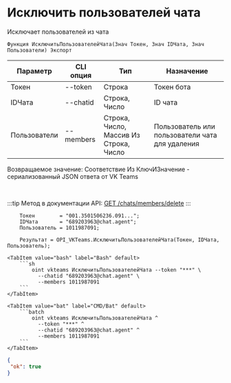 ﻿---
sidebar_position: 1
---

# Исключить пользователей чата
 Исключает пользователей из чата



`Функция ИсключитьПользователейЧата(Знач Токен, Знач IDЧата, Знач Пользователи) Экспорт`

  | Параметр | CLI опция | Тип | Назначение |
  |-|-|-|-|
  | Токен | --token | Строка | Токен бота |
  | IDЧата | --chatid | Строка, Число | ID чата |
  | Пользователи | --members | Строка, Число, Массив Из Строка, Число | Пользователь или пользователи чата для удаления |

  
  Возвращаемое значение:   Соответствие Из КлючИЗначение - сериализованный JSON ответа от VK Teams

<br/>

:::tip
Метод в документации API: [GET /chats/members/delete](https://teams.vk.com/botapi/#/chats/get_chats_members_delete)
:::
<br/>


```bsl title="Пример кода"
    Токен        = "001.3501506236.091...";
    IDЧата       = "689203963@chat.agent";
    Пользователь = 1011987091;

    Результат = OPI_VKTeams.ИсключитьПользователейЧата(Токен, IDЧата, Пользователь);
```
    

 <Tabs>
  
    <TabItem value="bash" label="Bash" default>
        ```sh
            oint vkteams ИсключитьПользователейЧата --token "***" \
              --chatid "689203963@chat.agent" \
              --members 1011987091
        ```
    </TabItem>
  
    <TabItem value="bat" label="CMD/Bat" default>
        ```batch
            oint vkteams ИсключитьПользователейЧата ^
              --token "***" ^
              --chatid "689203963@chat.agent" ^
              --members 1011987091
        ```
    </TabItem>
</Tabs>


```json title="Результат"
{
 "ok": true
}
```
